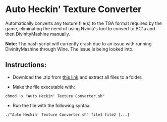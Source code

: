 # Auto Heckin' Texture Converter

Automatically converts any texture file(s) to the TGA format required by the game, eliminating the need of using Nvidia's tool to convert to BC1a and then DivinityMashine manually.

**Note:** The bash script will currently crash due to an issue with running DivinityMashine through Wine. The issue is being looked into.

## Instructions:

* Download the .zip from [this link](https://discord.com/channels/570112501853978624/693113846688383029/808690468292263986) and extract all files to a folder.

* Make the file executable with:
```
chmod +x "Auto Heckin' Texture Converter.sh"
```

* Run the file with the following syntax:
```
./"Auto Heckin' Texture Converter.sh" file1 file2 [...]
```
